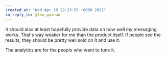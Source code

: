 ```yaml
---
created_at: "Wed Apr 20 22:23:55 +0000 2022"
in_reply_to: @leo_guinan
---
```


It should also at least hopefully provide data on how well my messaging works. That's way weaker for me than the product itself. If people see the results, they should be pretty well sold on it and use it.

The analytics are for the people who want to tune it.